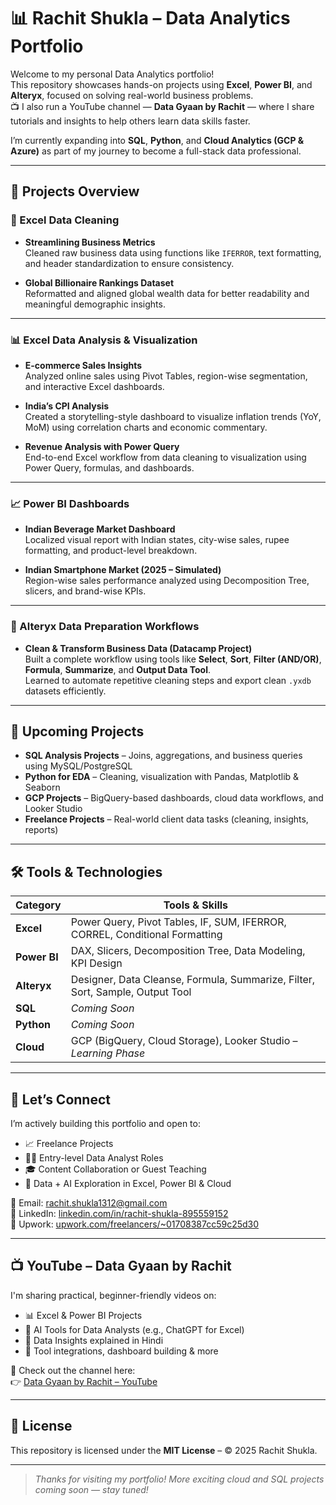 # 📊 Rachit Shukla – Data Analytics Portfolio

Welcome to my personal Data Analytics portfolio!  
This repository showcases hands-on projects using **Excel**, **Power BI**, and **Alteryx**, focused on solving real-world business problems.  
📺 I also run a YouTube channel — **Data Gyaan by Rachit** — where I share tutorials and insights to help others learn data skills faster.

I’m currently expanding into **SQL**, **Python**, and **Cloud Analytics (GCP & Azure)** as part of my journey to become a full-stack data professional.

---

## 📂 Projects Overview

### 🧹 Excel Data Cleaning

- **Streamlining Business Metrics**  
  Cleaned raw business data using functions like `IFERROR`, text formatting, and header standardization to ensure consistency.

- **Global Billionaire Rankings Dataset**  
  Reformatted and aligned global wealth data for better readability and meaningful demographic insights.

---

### 📊 Excel Data Analysis & Visualization

- **E-commerce Sales Insights**  
  Analyzed online sales using Pivot Tables, region-wise segmentation, and interactive Excel dashboards.

- **India’s CPI Analysis**  
  Created a storytelling-style dashboard to visualize inflation trends (YoY, MoM) using correlation charts and economic commentary.

- **Revenue Analysis with Power Query**  
  End-to-end Excel workflow from data cleaning to visualization using Power Query, formulas, and dashboards.

---

### 📈 Power BI Dashboards

- **Indian Beverage Market Dashboard**  
  Localized visual report with Indian states, city-wise sales, rupee formatting, and product-level breakdown.

- **Indian Smartphone Market (2025 – Simulated)**  
  Region-wise sales performance analyzed using Decomposition Tree, slicers, and brand-wise KPIs.

---

### 🔧 Alteryx Data Preparation Workflows

- **Clean & Transform Business Data (Datacamp Project)**  
  Built a complete workflow using tools like **Select**, **Sort**, **Filter (AND/OR)**, **Formula**, **Summarize**, and **Output Data Tool**.  
  Learned to automate repetitive cleaning steps and export clean `.yxdb` datasets efficiently.

---

## 🚧 Upcoming Projects

- **SQL Analysis Projects** – Joins, aggregations, and business queries using MySQL/PostgreSQL  
- **Python for EDA** – Cleaning, visualization with Pandas, Matplotlib & Seaborn  
- **GCP Projects** – BigQuery-based dashboards, cloud data workflows, and Looker Studio  
- **Freelance Projects** – Real-world client data tasks (cleaning, insights, reports)

---

## 🛠 Tools & Technologies

| Category         | Tools & Skills                                                                 |
|------------------|--------------------------------------------------------------------------------|
| **Excel**        | Power Query, Pivot Tables, IF, SUM, IFERROR, CORREL, Conditional Formatting    |
| **Power BI**     | DAX, Slicers, Decomposition Tree, Data Modeling, KPI Design                    |
| **Alteryx**      | Designer, Data Cleanse, Formula, Summarize, Filter, Sort, Sample, Output Tool  |
| **SQL**          | *Coming Soon*                                                                  |
| **Python**       | *Coming Soon*                                                                  |
| **Cloud**        | GCP (BigQuery, Cloud Storage), Looker Studio – *Learning Phase*                |

---

## 🤝 Let’s Connect

I’m actively building this portfolio and open to:
- 📈 Freelance Projects  
- 🧑‍💼 Entry-level Data Analyst Roles  
- 🎓 Content Collaboration or Guest Teaching  
- 🧠 Data + AI Exploration in Excel, Power BI & Cloud

📧 Email: [rachit.shukla1312@gmail.com](mailto:rachit.shukla1312@gmail.com)  
🔗 LinkedIn: [linkedin.com/in/rachit-shukla-895559152](https://www.linkedin.com/in/rachit-shukla-895559152/)  
💼 Upwork: [upwork.com/freelancers/~01708387cc59c25d30](https://www.upwork.com/freelancers/~01708387cc59c25d30?viewMode=1)

---

## 📺 YouTube – Data Gyaan by Rachit

I'm sharing practical, beginner-friendly videos on:

- 📊 Excel & Power BI Projects  
- 🤖 AI Tools for Data Analysts (e.g., ChatGPT for Excel)  
- 🧠 Data Insights explained in Hindi  
- 🧰 Tool integrations, dashboard building & more  

🎥 Check out the channel here:  
👉 [Data Gyaan by Rachit – YouTube](https://www.youtube.com/@datagyaanbyrachit)

---

## 📄 License

This repository is licensed under the **MIT License** – © 2025 Rachit Shukla.

---

> *Thanks for visiting my portfolio! More exciting cloud and SQL projects coming soon — stay tuned!*
